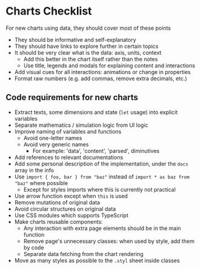 # Charts Checklist

For new charts using data, they should cover most of these points

- They should be informative and self-explanatory
- They should have links to explore further in certain topics
- It should be very clear what is the data: axis, units, context
    - Add this better in the chart itself rather than the notes
    - Use title, legends and modals for explaining content and interactions
- Add visual cues for all interactions: animations or change in properties
- Format raw numbers (e.g. add commas, remove extra decimals, etc.)

## Code requirements for new charts

- Extract texts, some dimensions and state (`let` usage) into explicit variables
- Separate mathematics / simulation logic from UI logic
- Improve naming of variables and functions
    - Avoid one-letter names
    - Avoid very generic names
        - For example: 'data', 'content', 'parsed', diminutives
- Add references to relevant documentations
- Add some personal description of the implementation, under the `docs` array in the info
- Use `import { foo, bar } from "baz"` instead of `import * as baz from "baz"` where possible
    - Except for styles imports where this is currently not practical
- Use arrow function except when `this` is used
- Remove mutations of original data
- Avoid circular structures on original data
- Use CSS modules which supports TypeScript
- Make charts reusable components:
    - Any interaction with extra page elements should be in the main function
    - Remove page's unnecessary classes: when used by style, add them by code
    - Separate data fetching from the chart rendering
- Move as many styles as possible to the `.styl` sheet inside classes
